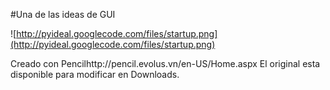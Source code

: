 #Una de las ideas de GUI

![http://pyideal.googlecode.com/files/startup.png](http://pyideal.googlecode.com/files/startup.png)

Creado con Pencilhttp://pencil.evolus.vn/en-US/Home.aspx
El original esta disponible para modificar en Downloads.